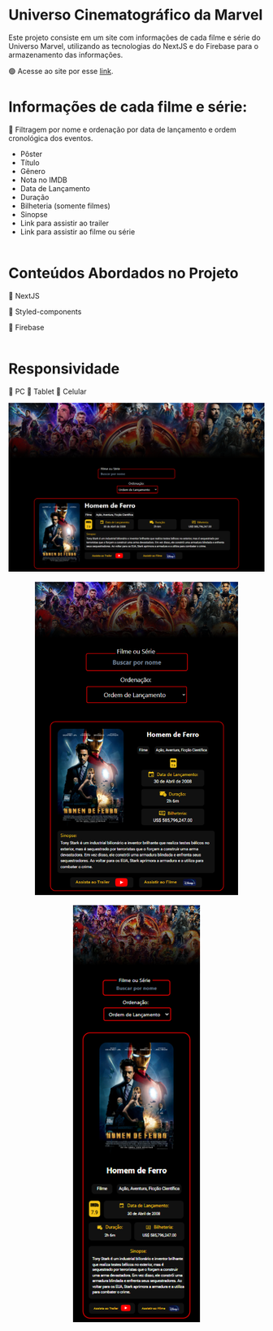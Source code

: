 # Universo Cinematográfico da Marvel

Este projeto consiste em um site com informações de cada filme e série do Universo Marvel, utilizando as tecnologias do NextJS e do Firebase para o armazenamento das informações.

🟢 Acesse ao site por esse [link](https://universomarvelstudios.vercel.app).

# Informações de cada filme e série:

📍 Filtragem por nome e ordenação por data de lançamento e ordem cronológica dos eventos.

- Pôster
- Título
- Gênero
- Nota no IMDB
- Data de Lançamento
- Duração
- Bilheteria (somente filmes)
- Sinopse
- Link para assistir ao trailer
- Link para assistir ao filme ou série
<br></br>

# Conteúdos Abordados no Projeto

<p>📍 NextJS
<p>📍 Styled-components
<p>📍 Firebase
<br></br>

# Responsividade

📍 PC
📍 Tablet
📍 Celular
<br>

<div align="center">
<img src="https://raw.githubusercontent.com/Heytordesouza/MarvelUniverse/projeto-finalizado/public/screenmarvel.png" width="900px" />
</div>
<br>
<div align="center">
<img src="https://raw.githubusercontent.com/Heytordesouza/MarvelUniverse/projeto-finalizado/public/screenmarveltablet.png" width="400px" />
</div>
<br>
<div align="center">
<img src="https://raw.githubusercontent.com/Heytordesouza/MarvelUniverse/projeto-finalizado/public/screenmarvelcel.png" width="250px" />
</div>
